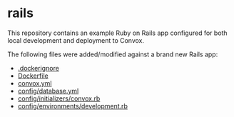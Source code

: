 # rails

This repository contains an example Ruby on Rails app configured for both local development and deployment to Convox.

The following files were added/modified against a brand new Rails app:

* [.dockerignore](.dockerignore)
* [Dockerfile](Dockerfile)
* [convox.yml](convox.yml)
* [config/database.yml](config/database.yml)
* [config/initializers/convox.rb](config/initializers/convox.rb)
* [config/environments/development.rb](config/environments/development.rb)

